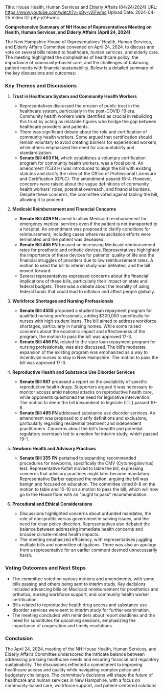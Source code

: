 Title: House Health, Human Services and Elderly Affairs (04/24/2024)
URL: https://www.youtube.com/watch?v=pBy-y2iFwmc
Upload Date: 2024-04-25
Video ID: pBy-y2iFwmc

**Comprehensive Summary of NH House of Representatives Meeting on Health, Human Services, and Elderly Affairs (April 24, 2024)**

The New Hampshire House of Representatives' Health, Human Services, and Elderly Affairs Committee convened on April 24, 2024, to discuss and vote on several bills related to healthcare, human services, and elderly care. The meeting highlighted the complexities of healthcare policy, the importance of community-based care, and the challenges of balancing patient needs with financial sustainability. Below is a detailed summary of the key discussions and outcomes:

### Key Themes and Discussions

1. **Trust in Healthcare System and Community Health Workers**  
   - Representatives discussed the erosion of public trust in the healthcare system, particularly in the post-COVID-19 era. Community health workers were identified as crucial in rebuilding this trust by acting as relatable figures who bridge the gap between healthcare providers and patients.  
   - There was significant debate about the role and certification of community health workers. Some argued that certification should remain voluntary to avoid creating barriers for experienced workers, while others emphasized the need for accountability and standardization.  
   - **Senate Bill 403 FN**, which establishes a voluntary certification program for community health workers, was a focal point. An amendment (1533 H) was introduced to align the bill with existing statutes and clarify the roles of the Office of Professional Licensure and Certification (OPLC). The amendment passed 16-4. However, concerns were raised about the vague definitions of community health workers' roles, potential overreach, and financial burdens. Despite these concerns, the committee voted against tabling the bill, allowing it to proceed.

2. **Medicaid Reimbursement and Financial Concerns**  
   - **Senate Bill 409 FN** aimed to allow Medicaid reimbursement for emergency medical services even if the patient is not transported to a hospital. An amendment was proposed to clarify conditions for reimbursement, including cases where resuscitation efforts were terminated and the patient was deceased.  
   - **Senate Bill 455 FN** focused on increasing Medicaid reimbursement rates for prosthetic and orthotic devices. Representatives highlighted the importance of these devices for patients' quality of life and the financial struggles of providers due to low reimbursement rates. A motion to send the bill to interim study was defeated, and the bill moved forward.  
   - Several representatives expressed concerns about the financial implications of these bills, particularly their impact on state and federal budgets. There was a debate about the morality of using federal funds that could lead to inflation and affect people globally.

3. **Workforce Shortages and Nursing Professionals**  
   - **Senate Bill 4555** proposed a student loan repayment program for qualified nursing professionals, adding $300,000 specifically for nurses with high student loans. The bill aimed to address workforce shortages, particularly in nursing homes. While some raised concerns about the economic impact and effectiveness of the program, the motion to pass the bill was approved 17-3.  
   - **Senate Bill 456 FN**, related to the state loan repayment program for nursing professionals, was also discussed. The bill’s moderate expansion of the existing program was emphasized as a way to incentivize nurses to stay in New Hampshire. The motion to pass the bill was approved 17-3.

4. **Reproductive Health and Substance Use Disorder Services**  
   - **Senate Bill 567** proposed a report on the availability of specific reproductive health drugs. Supporters argued it was necessary to monitor access amid national attacks on reproductive health care, while opponents questioned the need for legislative intervention. The motion to deem the bill inexpedient to legislate (ITL) passed 10-6.  
   - **Senate Bill 495 FN** addressed substance use disorder services. An amendment was proposed to clarify definitions and exclusions, particularly regarding residential treatment and independent practitioners. Concerns about the bill's breadth and potential regulatory overreach led to a motion for interim study, which passed 19-1.

5. **Newborn Health and Advisory Practices**  
   - **Senate Bill 355 FN** pertained to expanding recommended procedures for newborns, specifically the CMV (Cytomegalovirus) test. Representative Kofalt moved to table the bill, expressing concerns that advisory practices might later become mandatory. Representative Barber opposed the motion, arguing the bill was benign and focused on education. The committee voted 8-8 on the motion to table and 10-10 on a motion to pass the bill, which will now go to the House floor with an "ought to pass" recommendation.

6. **Procedural and Ethical Considerations**  
   - Discussions highlighted concerns about unfunded mandates, the role of non-profits versus government in solving issues, and the need for clear policy direction. Representatives also debated the balance between addressing immediate health concerns and broader climate-related health impacts.  
   - The meeting emphasized efficiency, with representatives juggling multiple bills and committee obligations. There was also an apology from a representative for an earlier comment deemed unnecessarily harsh.

### Voting Outcomes and Next Steps
- The committee voted on various motions and amendments, with some bills passing and others being sent to interim study. Key decisions included advancing bills on Medicaid reimbursement for prosthetics and orthotics, nursing workforce support, and community health worker certification.  
- Bills related to reproductive health drug access and substance use disorder services were sent to interim study for further examination.  
- The meeting concluded with reminders about report deadlines and the need for substitutes for upcoming sessions, emphasizing the importance of cooperation and timely resolutions.

### Conclusion
The April 24, 2024, meeting of the NH House Health, Human Services, and Elderly Affairs Committee underscored the intricate balance between addressing pressing healthcare needs and ensuring financial and regulatory sustainability. The discussions reflected a commitment to improving healthcare access and quality while navigating complex policy and budgetary challenges. The committee’s decisions will shape the future of healthcare and human services in New Hampshire, with a focus on community-based care, workforce support, and patient-centered solutions.